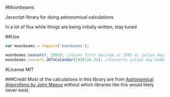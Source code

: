 #Moonbeams

Javscript library for doing astronomical calculations

In a lot of flux while things are being initially written, stay tuned

##Use
```javascript
var moonbeams = require('moonbeams');

moonbeams.season(0, 1995); //Gives first equinox of 1995 as julian day;
moonbeams.convert.JDToCalendar(2436116.31); //Converts julian day 2436116.31 to object w/ year, month, day
```

#License
MIT

###Credit
Most of the calculations in this library are from [Astronomical Algorythms by John Meeus][meeus] without which libraries like this would likely never exist.

[meeus]: http://www.willbell.com/math/mc1.htm
